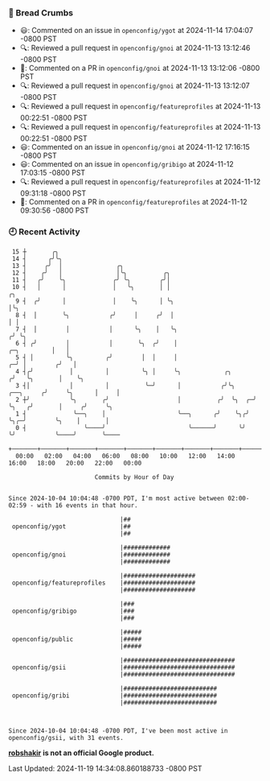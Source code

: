 ### 🍞 Bread Crumbs

 * 😃: Commented on an issue in `openconfig/ygot` at 2024-11-14 17:04:07 -0800 PST
 * 🔍: Reviewed a pull request in  `openconfig/gnoi` at 2024-11-13 13:12:46 -0800 PST
 * 💬: Commented on a PR in  `openconfig/gnoi` at 2024-11-13 13:12:06 -0800 PST
 * 🔍: Reviewed a pull request in  `openconfig/gnoi` at 2024-11-13 13:12:07 -0800 PST
 * 🔍: Reviewed a pull request in  `openconfig/featureprofiles` at 2024-11-13 00:22:51 -0800 PST
 * 🔍: Reviewed a pull request in  `openconfig/featureprofiles` at 2024-11-13 00:22:51 -0800 PST
 * 😃: Commented on an issue in `openconfig/gnoi` at 2024-11-12 17:16:15 -0800 PST
 * 😃: Commented on an issue in `openconfig/gribigo` at 2024-11-12 17:03:15 -0800 PST
 * 🔍: Reviewed a pull request in  `openconfig/featureprofiles` at 2024-11-12 09:31:18 -0800 PST
 * 💬: Commented on a PR in  `openconfig/featureprofiles` at 2024-11-12 09:30:56 -0800 PST

### 🕘 Recent Activity
```
 15 ┼       ╭╮
 14 ┤      ╭╯╰╮
 13 ┤     ╭╯  │               ╭╮
 12 ┤    ╭╯   │               │╰╮          ╭╮
 11 ┤   ╭╯    ╰╮             ╭╯ ╰╮        ╭╯│
 10 ┤   │      │             │   ╰╮       │ │                                                 ╭╮
  9 ┤  ╭╯      │             │    ╰╮      │ ╰╮                                                │╰╮
  8 ┤  │       ╰╮           ╭╯     │     ╭╯  │                                                │ │
  7 ┤  │        │           │      ╰╮    │   ╰╮                                              ╭╯ ╰╮
  6 ┤ ╭╯        │           │       ╰╮  ╭╯    │                                  ╭─╮         │   │
  5 ┤ │         ╰╮         ╭╯        │  │     │                                ╭─╯ │        ╭╯   │
  4 ┤╭╯          │         │         ╰╮ │     ╰╮            ╭╮                ╭╯   ╰╮       │    ╰╮
  3 ┤│           │         │          ╰─╯      │           ╭╯╰╮     ╭──╮     ╭╯     ╰╮      │     │
  2 ┼╯           ╰╮       ╭╯                   │          ╭╯  ╰╮  ╭─╯  ╰╮   ╭╯       │     ╭╯     ╰╮
  1 ┤             ╰──╮    │                    ╰──╮      ╭╯    ╰╮╭╯     ╰╮╭─╯        ╰╮    │       │
  0 ┤                ╰────╯                       ╰──────╯      ╰╯       ╰╯           ╰────╯       ╰────
    +───────+───────+───────+───────+───────+───────+───────+───────+───────+───────+───────+───────+────
  00:00   02:00   04:00   06:00   08:00   10:00   12:00   14:00   16:00   18:00   20:00   22:00   00:00   

						Commits by Hour of Day


Since 2024-10-04 10:04:48 -0700 PDT, I'm most active between 02:00-02:59 - with 16 events in that hour.

```



```
                               |##
 openconfig/ygot               |##
                               |##

                               |#############
 openconfig/gnoi               |#############
                               |#############

                               |####################
 openconfig/featureprofiles    |####################
                               |####################

                               |###
 openconfig/gribigo            |###
                               |###

                               |#####
 openconfig/public             |#####
                               |#####

                               |###############################
 openconfig/gsii               |###############################
                               |###############################

                               |##########################
 openconfig/gribi              |##########################
                               |##########################



Since 2024-10-04 10:04:48 -0700 PDT, I've been most active in openconfig/gsii, with 31 events.

```
**[robshakir](mailto:robjs@google.com) is not an official Google product.**  


Last Updated: 2024-11-19 14:34:08.860188733 -0800 PST
